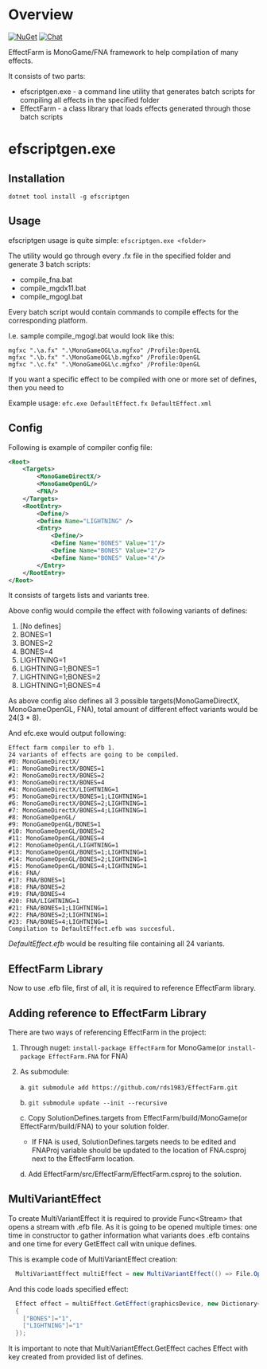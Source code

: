 # Overview
[![NuGet](https://img.shields.io/nuget/v/EffectFarm.MonoGame.svg)](https://www.nuget.org/packages/EffectFarm.MonoGame/)
[![Chat](https://img.shields.io/discord/628186029488340992.svg)](https://discord.gg/ZeHxhCY)

EffectFarm is MonoGame/FNA framework to help compilation of many effects.

It consists of two parts:
* efscriptgen.exe - a command line utility that generates batch scripts for compiling all effects in the specified folder
* EffectFarm - a class library that loads effects generated through those batch scripts 

# efscriptgen.exe
## Installation
`dotnet tool install -g efscriptgen`

## Usage
efscriptgen usage is quite simple: `efscriptgen.exe <folder>`

The utility would go through every .fx file in the specified folder and generate 3 batch scripts:
* compile_fna.bat
* compile_mgdx11.bat
* compile_mgogl.bat

Every batch script would contain commands to compile effects for the corresponding platform.

I.e. sample compile_mgogl.bat would look like this:
```
mgfxc ".\a.fx" ".\MonoGameOGL\a.mgfxo" /Profile:OpenGL
mgfxc ".\b.fx" ".\MonoGameOGL\b.mgfxo" /Profile:OpenGL
mgfxc ".\c.fx" ".\MonoGameOGL\c.mgfxo" /Profile:OpenGL
```

If you want a specific effect to be compiled with one or more set of defines, then you need to 

Example usage: `efc.exe DefaultEffect.fx DefaultEffect.xml`

## Config
Following is example of compiler config file:
```xml
<Root>
    <Targets>
        <MonoGameDirectX/>
        <MonoGameOpenGL/>
        <FNA/>
    </Targets>
    <RootEntry>
        <Define/>
        <Define Name="LIGHTNING" />
        <Entry>
            <Define/>
            <Define Name="BONES" Value="1"/>
            <Define Name="BONES" Value="2"/>
            <Define Name="BONES" Value="4"/>
        </Entry>
    </RootEntry>
</Root>
```
It consists of targets lists and variants tree.

Above config would compile the effect with following variants of defines:
1. [No defines]
2. BONES=1
3. BONES=2
4. BONES=4
5. LIGHTNING=1
6. LIGHTNING=1;BONES=1
7. LIGHTNING=1;BONES=2
8. LIGHTNING=1;BONES=4

As above config also defines all 3 possible targets(MonoGameDirectX, MonoGameOpenGL, FNA), total amount of different effect variants would be 24(3 * 8).

And efc.exe would output following:
```
Effect farm compiler to efb 1.
24 variants of effects are going to be compiled.
#0: MonoGameDirectX/
#1: MonoGameDirectX/BONES=1
#2: MonoGameDirectX/BONES=2
#3: MonoGameDirectX/BONES=4
#4: MonoGameDirectX/LIGHTNING=1
#5: MonoGameDirectX/BONES=1;LIGHTNING=1
#6: MonoGameDirectX/BONES=2;LIGHTNING=1
#7: MonoGameDirectX/BONES=4;LIGHTNING=1
#8: MonoGameOpenGL/
#9: MonoGameOpenGL/BONES=1
#10: MonoGameOpenGL/BONES=2
#11: MonoGameOpenGL/BONES=4
#12: MonoGameOpenGL/LIGHTNING=1
#13: MonoGameOpenGL/BONES=1;LIGHTNING=1
#14: MonoGameOpenGL/BONES=2;LIGHTNING=1
#15: MonoGameOpenGL/BONES=4;LIGHTNING=1
#16: FNA/
#17: FNA/BONES=1
#18: FNA/BONES=2
#19: FNA/BONES=4
#20: FNA/LIGHTNING=1
#21: FNA/BONES=1;LIGHTNING=1
#22: FNA/BONES=2;LIGHTNING=1
#23: FNA/BONES=4;LIGHTNING=1
Compilation to DefaultEffect.efb was succesful.
```
*DefaultEffect.efb* would be resulting file containing all 24 variants.

## EffectFarm Library
Now to use .efb file, first of all, it is required to reference EffectFarm library.

## Adding reference to EffectFarm Library
There are two ways of referencing EffectFarm in the project:
1. Through nuget: `install-package EffectFarm` for MonoGame(or `install-package EffectFarm.FNA` for FNA)
2. As submodule:
    
    a. `git submodule add https://github.com/rds1983/EffectFarm.git`

    b. `git submodule update --init --recursive`
    
    c. Copy SolutionDefines.targets from EffectFarm/build/MonoGame(or EffectFarm/build/FNA) to your solution folder.

      * If FNA is used, SolutionDefines.targets needs to be edited and FNAProj variable should be updated to the location of FNA.csproj next to the EffectFarm location.
    
    d. Add EffectFarm/src/EffectFarm/EffectFarm.csproj to the solution.
    
## MultiVariantEffect
To create MultiVariantEffect it is required to provide Func&lt;Stream&gt; that opens a stream with .efb file. As it is going to be opened multiple times: one time in constructor to gather information what variants does .efb contains and one time for every GetEffect call witn unique defines.

This is example code of MultiVariantEffect creation:
```c#
  MultiVariantEffect multiEffect = new MultiVariantEffect(() => File.OpenRead("DefaultEffect.efb"));
```
    

And this code loads specified effect:
```c#
  Effect effect = multiEffect.GetEffect(graphicsDevice, new Dictionary<string, string>
  {
    ["BONES"]="1",
    ["LIGHTNING"]="1"
  });
```

It is important to note that MultiVariantEffect.GetEffect caches Effect with key created from provided list of defines.

